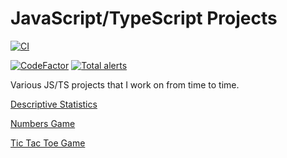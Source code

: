 # JavaScript/TypeScript Projects

[![CI](https://github.com/tedsilb/JSProjects/actions/workflows/main.yml/badge.svg)](https://github.com/tedsilb/JSProjects/actions/workflows/main.yml)

[![CodeFactor](https://www.codefactor.io/repository/github/tedsilb/jsprojects/badge)](https://www.codefactor.io/repository/github/tedsilb/jsprojects) [![Total alerts](https://img.shields.io/lgtm/alerts/g/tedsilb/JSProjects.svg?logo=lgtm&logoWidth=18)](https://lgtm.com/projects/g/tedsilb/JSProjects/alerts/)

Various JS/TS projects that I work on from time to time.

[Descriptive Statistics](projects/DescriptiveStats)

[Numbers Game](projects/NumbersGame)

[Tic Tac Toe Game](projects/TicTacToe)
